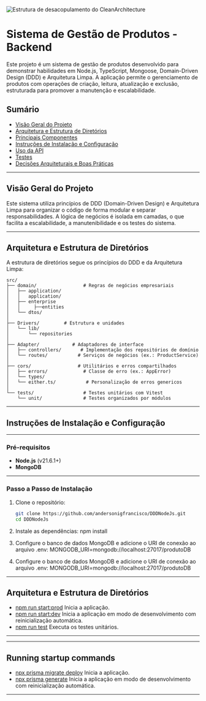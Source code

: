 ![Estrutura de desacopulamento do CleanArchitecture ](https://blog.cleancoder.com/uncle-bob/images/2012-08-13-the-clean-architecture/CleanArchitecture.jpg)


# Sistema de Gestão de Produtos - Backend

Este projeto é um sistema de gestão de produtos desenvolvido para demonstrar habilidades em Node.js, TypeScript, Mongoose, Domain-Driven Design (DDD) e Arquitetura Limpa. A aplicação permite o gerenciamento de produtos com operações de criação, leitura, atualização e exclusão, estruturada para promover a manutenção e escalabilidade.

## Sumário

- [Visão Geral do Projeto](#visão-geral-do-projeto)
- [Arquitetura e Estrutura de Diretórios](#arquitetura-e-estrutura-de-diretórios)
- [Principais Componentes](#principais-componentes)
- [Instruções de Instalação e Configuração](#instruções-de-instalação-e-configuração)
- [Uso da API](#uso-da-api)
- [Testes](#testes)
- [Decisões Arquiteturais e Boas Práticas](#decisões-arquiteturais-e-boas-práticas)

---

## Visão Geral do Projeto

Este sistema utiliza princípios de DDD (Domain-Driven Design) e Arquitetura Limpa para organizar o código de forma modular e separar responsabilidades. A lógica de negócios é isolada em camadas, o que facilita a escalabilidade, a manutenibilidade e os testes do sistema.

---


## Arquitetura e Estrutura de Diretórios

A estrutura de diretórios segue os princípios do DDD e da Arquitetura Limpa:

```plaintext
src/
├── domain/                 # Regras de negócios empresariais
│   ├── application/
│   │   application/           
│   ├── enterprise
│   │     ├──entities         
│   └── dtos/               
│
├── Drivers/         # Estrutura e unidades
│   └── lib/
│       └── repositories        
│
├── Adapter/            # Adaptadores de interface
│   ├── controllers/       # Implementação dos repositórios de domínio
│   └── routes/           # Serviços de negócios (ex.: ProductService)
│
├── cors/                 # Utilitários e erros compartilhados
│   ├── errors/             # Classe de erro (ex.: AppError)
│   └── types/    
│   └── either.ts/           # Personalização de erros genericos
│
└── tests/                  # Testes unitários com Vitest
    └── unit/               # Testes organizados por módulos

```

---

## Instruções de Instalação e Configuração

---

### Pré-requisitos

- **Node.js** (v21.6.1+)
- **MongoDB**

---

### Passo a Passo de Instalação

1. Clone o repositório:
   ```bash
   git clone https://github.com/andersonigfrancisco/DDDNodeJs.git
   cd DDDNodeJs

2. Instale as dependências:
   npm install

3. Configure o banco de dados MongoDB e adicione o URI de conexão ao arquivo .env:
   MONGODB_URI=mongodb://localhost:27017/produtoDB

4. Configure o banco de dados MongoDB e adicione o URI de conexão ao arquivo .env:
   MONGODB_URI=mongodb://localhost:27017/produtoDB

---

## Arquitetura e Estrutura de Diretórios

- [npm run start:prod](#)  Inicia a aplicação.
- [npm run start:dev](#)  Inicia a aplicação em modo de desenvolvimento com reinicialização automática.
- [npm run test](#)  Executa os testes unitários.

---

---

## Running startup commands

- [npx prisma migrate deploy](#)  Inicia a aplicação.
- [npx prisma generate](#)  Inicia a aplicação em modo de desenvolvimento com reinicialização automática.

---


